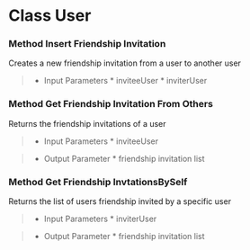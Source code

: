 # Class User #

### Method Insert Friendship Invitation ###

Creates a new friendship invitation from a user to another user

> - Input Parameters
    * inviteeUser
    * inviterUser

### Method Get Friendship Invitation From Others ###

Returns the friendship invitations of a user

> - Input Parameters
    * inviteeUser

> - Output Parameter
    * friendship invitation list

### Method Get Friendship InvtationsBySelf ###

Returns the list of users friendship invited by a specific user

> - Input Parameters
    * inviterUser

> - Output Parameter
    * friendship invitation list
